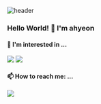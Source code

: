![header](https://capsule-render.vercel.app/api?type=soft&height=150&color=auto&text=AhyeonLim&fontSize=70&textBg=false&animation=twinkling)
<!--
**ahyeon-github/ahyeon-github** is a ✨ _special_ ✨ repository because its `README.md` (this file) appears on your GitHub profile.

Here are some ideas to get you started:

- 🔭 I’m currently working on ...
- 🌱 I’m currently learning ...
- 👯 I’m looking to collaborate on ...
- 🤔 I’m looking for help with ...
- 💬 Ask me about ...
- 📫 How to reach me: ...
- 😄 Pronouns: ...
- ⚡ Fun fact: ...


<div>

  ![GitHub stats](https://github-readme-stats.vercel.app/api?username=ahyeon-github&show_icons=true&theme=radical)

</div>


-->

### Hello World! 👋 I'm ahyeon

#### 🌱 I'm interested in ... 

<img src="https://img.shields.io/badge/Spring Boot-6DB33F?style=flat-round&logo=springboot&logoColor=white"/> <img src="https://img.shields.io/badge/Amazon AWS-3776AB?style=flat-round&logo=amazonaws&logoColor=white"/>


#### 📫 How to reach me: ...

<div>
  </a> <a href="mailto:ahyunlmn@gmail.com" target="_blank">
    <img src="https://img.shields.io/badge/ahyunlmn@gmail.com-d14836?style=flat-round&logo=Gmail&logoColor=white"/>
  </a>

</div>

<br>
<br> 

